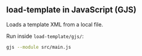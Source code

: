 ## load-template in JavaScript (GJS)

Loads a template XML from a local file.

Run inside `load-template/gjs/`:

```bash
gjs --module src/main.js
```